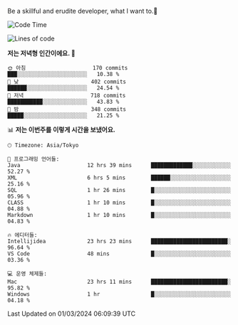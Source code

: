 Be a skillful and erudite developer, what I want to.👶

<!--START_SECTION:waka-->
![Code Time](http://img.shields.io/badge/Code%20Time-464%20hrs%2022%20mins-blue)

![Lines of code](https://img.shields.io/badge/%EC%A0%80%EB%8A%94%20%EC%97%AC%ED%83%9C%EA%B9%8C%EC%A7%80%20-778.7%20thousand%20%EC%A4%84%EC%9D%98%20%EC%BD%94%EB%93%9C%EB%A5%BC%20%EC%9E%91%EC%84%B1%ED%96%88%EC%96%B4%EC%9A%94.-blue)

**저는 저녁형 인간이에요. 🦉** 

```text
🌞 아침                     170 commits         ███░░░░░░░░░░░░░░░░░░░░░░   10.38 % 
🌆 낮　                     402 commits         ██████░░░░░░░░░░░░░░░░░░░   24.54 % 
🌃 저녁                     718 commits         ███████████░░░░░░░░░░░░░░   43.83 % 
🌙 밤　                     348 commits         █████░░░░░░░░░░░░░░░░░░░░   21.25 % 
```


📊 **저는 이번주를 이렇게 시간을 보냈어요.** 

```text
🕑︎ Timezone: Asia/Tokyo

💬 프로그래밍 언어들: 
Java                     12 hrs 39 mins      █████████████░░░░░░░░░░░░   52.27 % 
XML                      6 hrs 5 mins        ██████░░░░░░░░░░░░░░░░░░░   25.16 % 
SQL                      1 hr 26 mins        █░░░░░░░░░░░░░░░░░░░░░░░░   05.96 % 
CLASS                    1 hr 10 mins        █░░░░░░░░░░░░░░░░░░░░░░░░   04.88 % 
Markdown                 1 hr 10 mins        █░░░░░░░░░░░░░░░░░░░░░░░░   04.83 % 

🔥 에디터들: 
Intellijidea             23 hrs 23 mins      ████████████████████████░   96.64 % 
VS Code                  48 mins             █░░░░░░░░░░░░░░░░░░░░░░░░   03.36 % 

💻 운영 체제들: 
Mac                      23 hrs 11 mins      ████████████████████████░   95.82 % 
Windows                  1 hr                █░░░░░░░░░░░░░░░░░░░░░░░░   04.18 % 
```


 Last Updated on 01/03/2024 06:09:39 UTC
<!--END_SECTION:waka-->
